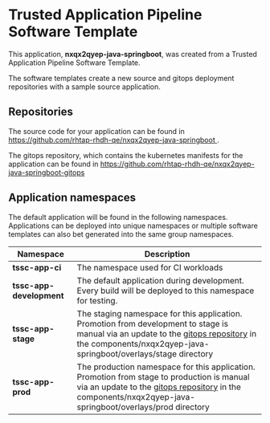 # Trusted Application Pipeline Software Template

This application, **nxqx2qyep-java-springboot**, was created from a Trusted Application Pipeline Software Template.

The software templates create a new source and gitops deployment repositories with a sample source application. 

## Repositories

The source code for your application can be found in [https://github.com/rhtap-rhdh-qe/nxqx2qyep-java-springboot ](https://github.com/rhtap-rhdh-qe/nxqx2qyep-java-springboot ).
 
The gitops repository, which contains the kubernetes manifests for the application can be found in 
[https://github.com/rhtap-rhdh-qe/nxqx2qyep-java-springboot-gitops ](https://github.com/rhtap-rhdh-qe/nxqx2qyep-java-springboot-gitops ) 

## Application namespaces 

The default application will be found in the following namespaces. Applications can be deployed into unique namespaces or multiple software templates can also bet generated into the same group namespaces.  

|  Namespace   |  Description   |  
| -------- | -------- |
| **tssc-app-ci** | The namespace used for CI workloads |
| **tssc-app-development** | The default application during development. Every build will be deployed to this namespace for testing. |
| **tssc-app-stage** | The staging namespace for this application. Promotion from development to stage is manual via an update to the [gitops repository](https://github.com/rhtap-rhdh-qe/nxqx2qyep-java-springboot-gitops ) in the components/nxqx2qyep-java-springboot/overlays/stage directory |
| **tssc-app-prod** | The production namespace for this application. Promotion from stage to production is manual via an update to the [gitops repository](https://github.com/rhtap-rhdh-qe/nxqx2qyep-java-springboot-gitops ) in the components/nxqx2qyep-java-springboot/overlays/prod directory |